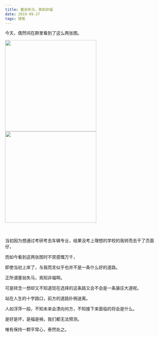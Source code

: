 ```yaml
---
title: 塞翁失马，焉知非福
date: 2019-09-27
tags: 随笔
---
```

今天，偶然间在群里看到了这么两张图。

<!-- more -->

<div style="float:left;margin-right:200px;">
  <img width=300px src="https://i.loli.net/2019/09/16/j8yDexdZbnQPiH6.jpg" >
</div>

<div>
  <img width=300px src="https://i.loli.net/2019/09/16/g8IPfzlDabNSZq4.jpg" >
</div>

<br>

<br>

当初因为想通过考研考去车辆专业，结果没考上理想的学校的我转而去干了页面仔，

而如今看到这两张图时不禁感慨万千，

即使当初上岸了，与我而言似乎也并不是一条什么好的道路。

正所谓塞翁失马，焉知非福啊。

可是转念一想却又不知道现在选择的这条路又会不会是一条康庄大道呢。

站在人生的十字路口，前方的道路扑朔迷离。

人如浮萍一般，不知未来会漂向何方，不知接下来面临的将会是什么。

是好是坏，是福是祸，我们都无法预测。

唯有保持一颗平常心，泰然处之。
